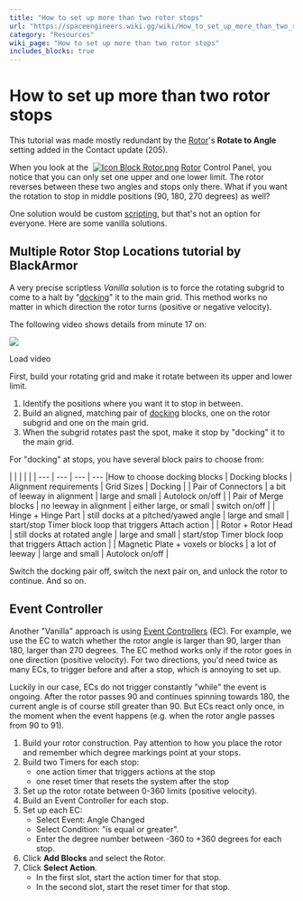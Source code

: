```yaml
---
title: "How to set up more than two rotor stops"
url: "https://spaceengineers.wiki.gg/wiki/How_to_set_up_more_than_two_rotor_stops"
category: "Resources"
wiki_page: "How to set up more than two rotor stops"
includes_blocks: true
---
```


# How to set up more than two rotor stops

This tutorial was made mostly redundant by the [Rotor](https://spaceengineers.wiki.gg/wiki/Rotor "Rotor")'s **Rotate to Angle** setting added in the Contact update (205).

  
When you look at the  [![Icon Block Rotor.png](https://spaceengineers.wiki.gg/images/thumb/Icon_Block_Rotor.png/21px-Icon_Block_Rotor.png?127e75)](https://spaceengineers.wiki.gg/wiki/Rotor "Rotor") [Rotor](https://spaceengineers.wiki.gg/wiki/Rotor "Rotor") Control Panel, you notice that you can only set one upper and one lower limit. The rotor reverses between these two angles and stops only there. What if you want the rotation to stop in middle positions (90, 180, 270 degrees) as well?

One solution would be custom [scripting](https://spaceengineers.wiki.gg/wiki/Scripting "Scripting"), but that's not an option for everyone. Here are some vanilla solutions.

## Multiple Rotor Stop Locations tutorial by BlackArmor

A very precise scriptless _Vanilla_ solution is to force the rotating subgrid to come to a halt by "[docking](https://spaceengineers.wiki.gg/wiki/Docking "Docking")" it to the main grid. This method works no matter in which direction the rotor turns (positive or negative velocity).

The following video shows details from minute 17 on:

![](https://i.ytimg.com/vi/FTIQHxE132U/hqdefault.jpg)

Load video

First, build your rotating grid and make it rotate between its upper and lower limit.

1.  Identify the positions where you want it to stop in between.
2.  Build an aligned, matching pair of [docking](https://spaceengineers.wiki.gg/wiki/Docking "Docking") blocks, one on the rotor subgrid and one on the main grid.
3.  When the subgrid rotates past the spot, make it stop by "docking" it to the main grid.

For "docking" at stops, you have several block pairs to choose from:

|     |     |     |     |
| --- | --- | --- | --- |How to choose docking blocks
| Docking blocks | Alignment requirements | Grid Sizes | Docking |
| Pair of Connectors | a bit of leeway in alignment | large and small | Autolock on/off |
| Pair of Merge blocks | no leeway in alignment | either large, or small | switch on/off |
| Hinge + Hinge Part | still docks at a pitched/yawed angle | large and small | start/stop Timer block loop that triggers Attach action |
| Rotor + Rotor Head | still docks at rotated angle | large and small | start/stop Timer block loop that triggers Attach action |
| Magnetic Plate + voxels or blocks | a lot of leeway | large and small | Autolock on/off |

Switch the docking pair off, switch the next pair on, and unlock the rotor to continue. And so on.

## Event Controller

Another "Vanilla" approach is using [Event Controllers](https://spaceengineers.wiki.gg/wiki/Event_Controller "Event Controller") (EC). For example, we use the EC to watch whether the rotor angle is larger than 90, larger than 180, larger than 270 degrees. The EC method works only if the rotor goes in one direction (positive velocity). For two directions, you'd need twice as many ECs, to trigger before and after a stop, which is annoying to set up.

Luckily in our case, ECs do not trigger constantly "while" the event is ongoing. After the rotor passes 90 and continues spinning towards 180, the current angle is of course still greater than 90. But ECs react only once, in the moment when the event happens (e.g. when the rotor angle passes from 90 to 91).

1.  Build your rotor construction. Pay attention to how you place the rotor and remember which degree markings point at your stops.
2.  Build two Timers for each stop:
    *   one action timer that triggers actions at the stop
    *   one reset timer that resets the system after the stop
3.  Set up the rotor rotate between 0-360 limits (positive velocity).
4.  Build an Event Controller for each stop.
5.  Set up each EC:
    *   Select Event: Angle Changed
    *   Select Condition: "is equal or greater".
    *   Enter the degree number between -360 to +360 degrees for each stop.
6.  Click **Add Blocks** and select the Rotor.
7.  Click **Select Action**.
    *   In the first slot, start the action timer for that stop.
    *   In the second slot, start the reset timer for that stop.